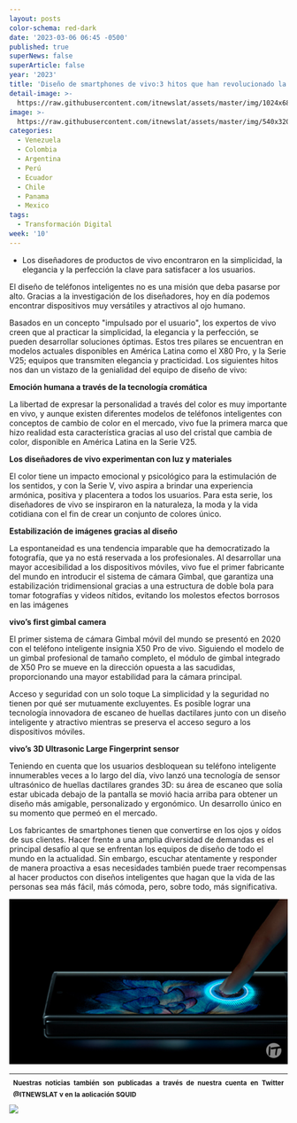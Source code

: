 ```yaml
---
layout: posts
color-schema: red-dark
date: '2023-03-06 06:45 -0500'
published: true
superNews: false
superArticle: false
year: '2023'
title: 'Diseño de smartphones de vivo:3 hitos que han revolucionado la industria'
detail-image: >-
  https://raw.githubusercontent.com/itnewslat/assets/master/img/1024x680/smartphones-vivo-g.jpg
image: >-
  https://raw.githubusercontent.com/itnewslat/assets/master/img/540x320/smartphones-vivo-p.jpg
categories:
  - Venezuela
  - Colombia
  - Argentina
  - Perú
  - Ecuador
  - Chile
  - Panama
  - Mexico
tags:
  - Transformación Digital
week: '10'
---
```

- Los diseñadores de productos de vivo encontraron en la simplicidad, la elegancia y la perfección la clave para satisfacer a los usuarios.

El diseño de teléfonos inteligentes no es una misión que deba pasarse por alto. Gracias a la investigación de los diseñadores, hoy en día podemos encontrar dispositivos muy versátiles y atractivos al ojo humano.

Basados en un concepto "impulsado por el usuario", los expertos de vivo creen que al practicar la simplicidad, la elegancia y la perfección, se pueden desarrollar soluciones óptimas. Estos tres pilares se encuentran en modelos actuales disponibles en América Latina como el X80 Pro, y la Serie V25; equipos que transmiten elegancia y practicidad. Los siguientes hitos nos dan un vistazo de la genialidad del equipo de diseño de vivo:

**Emoción humana a través de la tecnología cromática**

La libertad de expresar la personalidad a través del color es muy importante en vivo, y aunque existen diferentes modelos de teléfonos inteligentes con conceptos de cambio de color en el mercado, vivo fue la primera marca que hizo realidad esta característica gracias al uso del cristal que cambia de color, disponible en América Latina en la Serie V25.
 
**Los diseñadores de vivo experimentan con luz y materiales**

El color tiene un impacto emocional y psicológico para la estimulación de los sentidos, y con la Serie V, vivo aspira a brindar una experiencia armónica, positiva y placentera a todos los usuarios. Para esta serie, los diseñadores de vivo se inspiraron en la naturaleza, la moda y la vida cotidiana con el fin de crear un conjunto de colores único.

**Estabilización de imágenes gracias al diseño**

La espontaneidad es una tendencia imparable que ha democratizado la fotografía, que ya no está reservada a los profesionales. Al desarrollar una mayor accesibilidad a los dispositivos móviles, vivo fue el primer fabricante del mundo en introducir el sistema de cámara Gimbal, que garantiza una estabilización tridimensional gracias a una estructura de doble bola para tomar fotografías y videos nítidos, evitando los molestos efectos borrosos en las imágenes

**vivo’s first gimbal camera**

El primer sistema de cámara Gimbal móvil del mundo se presentó en 2020 con el teléfono inteligente insignia X50 Pro de vivo. Siguiendo el modelo de un gimbal profesional de tamaño completo, el módulo de gimbal integrado de X50 Pro se mueve en la dirección opuesta a las sacudidas, proporcionando una mayor estabilidad para la cámara principal.

Acceso y seguridad con un solo toque
La simplicidad y la seguridad no tienen por qué ser mutuamente excluyentes. Es posible lograr una tecnología innovadora de escaneo de huellas dactilares junto con un diseño inteligente y atractivo mientras se preserva el acceso seguro a los dispositivos móviles. 
 
**vivo’s 3D Ultrasonic Large Fingerprint sensor**

Teniendo en cuenta que los usuarios desbloquean su teléfono inteligente innumerables veces a lo largo del día, vivo lanzó una tecnología de sensor ultrasónico de huellas dactilares grandes 3D: su área de escaneo que solía estar ubicada debajo de la pantalla se movió hacia arriba para obtener un diseño más amigable, personalizado y ergonómico. Un desarrollo único en su momento que permeó en el mercado. 

Los fabricantes de smartphones tienen que convertirse en los ojos y oídos de sus clientes. Hacer frente a una amplia diversidad de demandas es el principal desafío al que se enfrentan los equipos de diseño de todo el mundo en la actualidad. Sin embargo, escuchar atentamente y responder de manera proactiva a esas necesidades también puede traer recompensas al hacer productos con diseños inteligentes que hagan que la vida de las personas sea más fácil, más cómoda, pero, sobre todo, más significativa.

![](https://raw.githubusercontent.com/itnewslat/assets/master/img/540x320/smartphones-vivo-p.jpg)

<table style="height: 42px;" width="569">
<tbody>
<tr>
<td style="text-align: justify;"><sub><strong>Nuestras noticias también son publicadas a través de nuestra cuenta en Twitter <a href="https://twitter.com/itnewslat?lang=es">@ITNEWSLAT</a> y en la aplicación <a href="https://squidapp.co/en/">SQUID</a></strong></sub></td>
</tr>
</tbody>
</table>
<img src="https://tracker.metricool.com/c3po.jpg?hash=56f88a41e39ab42c063cc51676587a04"/>